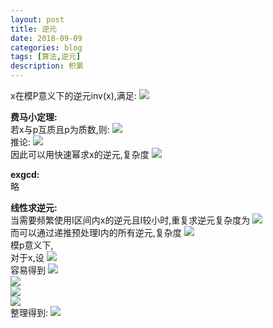 ```yaml
---
layout: post
title: 逆元
date: 2018-09-09
categories: blog
tags: [算法,逆元]
description: 积累
---
```


x在模P意义下的逆元inv(x),满足:
<img src="http://latex.codecogs.com/gif.latex?x*inv(x)=1\;(mod\,P)"/>  

**费马小定理:**  
若x与p互质且p为质数,则:
<img src="http://latex.codecogs.com/gif.latex?x^p\equiv x\;(mod\,p)"/>  
推论:
<img src="http://latex.codecogs.com/gif.latex?inv(x)=x^{-1}=x^{p-2}\;(mod\,p)"/>  
因此可以用快速幂求x的逆元,复杂度
<img src="http://latex.codecogs.com/gif.latex?O(log_2n)"/>  

**exgcd:**  
略  

**线性求逆元:**  
当需要频繁使用I区间内x的逆元且I较小时,重复求逆元复杂度为
<img src="http://latex.codecogs.com/gif.latex?O(n*log_2n)"/>  
而可以通过递推预处理I内的所有逆元,复杂度
<img src="http://latex.codecogs.com/gif.latex?O(n)"/>  
模p意义下,  
对于x,设
<img src="http://latex.codecogs.com/gif.latex?a=p/x,b=p%x"/>  
容易得到
<img src="http://latex.codecogs.com/gif.latex?a*x+b=p\equiv 0(mod\;p)"/>  
<img src="http://latex.codecogs.com/gif.latex?b\equiv -a*x(mod\;p)"/>  
<img src="http://latex.codecogs.com/gif.latex?b*(inv(b)*inv(x))\equiv -a*x*(inv(b)*inv(x))(mod\;p)"/>  
<img src="http://latex.codecogs.com/gif.latex?inv(x)\equiv -a*inv(b)(mod\;p)"/>  
整理得到:
<img src="http://latex.codecogs.com/gif.latex?inv(x)=(p-p/x)*inv(p\%x)\%p"/>  
